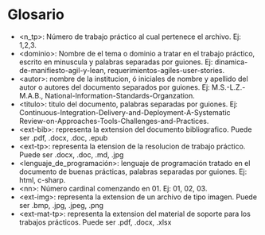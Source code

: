 # Glosario

* &lt;n_tp&gt;: Número de trabajo práctico al cual pertenece el archivo. Ej: 1,2,3.
* &lt;dominio&gt;: Nombre de el tema o dominio a tratar en el trabajo práctico, escrito en minuscula y palabras separadas por guiones. Ej: dinamica-de-manifiesto-agil-y-lean, requerimientos-agiles-user-stories.
* &lt;autor&gt;: nombre de la institucion, ó iniciales de nombre y apellido del autor o autores del documento separados por guiones. Ej: M.S.-L.Z.-M.A.B., National-Information-Standards-Organzation.
* &lt;titulo&gt;: titulo del documento, palabras separadas por guiones. Ej: Continuous-Integration-Delivery-and-Deployment-A-Systematic Review-on-Approaches-Tools-Challenges-and-Practices.
* &lt;ext-bib&gt;: representa la extension del documento bibliografico. Puede ser .pdf, .docx, .doc, .epub
* &lt;ext-tp&gt;: representa la etension de la resolucion de trabajo práctico. Puede ser .docx, .doc, .md, .jpg
* &lt;lenguaje_de_programación&gt;: lenguaje de programación tratado en el documento de buenas prácticas, palabras separadas por guiones. Ej: html, c-sharp.
* &lt;nn&gt;: Número cardinal comenzando en 01. Ej: 01, 02, 03.
* &lt;ext-img&gt;: representa la extension de un archivo de tipo imagen. Puede ser .bmp, .jpg, .jpeg, .png
* &lt;ext-mat-tp&gt;: representa la extension del material de soporte para los trabajos prácticos. Puede ser .pdf, .docx, .xlsx
